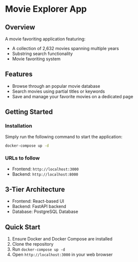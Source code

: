 # Movie Explorer App

## Overview
A movie favoriting application featuring:
- A collection of 2,632 movies spanning multiple years
- Substring search functionality
- Movie favoriting system

## Features
- Browse through an popular movie database
- Search movies using partial titles or keywords
- Save and manage your favorite movies on a dedicated page

## Getting Started

### Installation
Simply run the following command to start the application:
```bash
docker-compose up -d
```

### URLs to follow
- Frontend: `http://localhost:3000`
- Backend: `http://localhost:8000`

## 3-Tier Architecture
- Frontend: React-based UI
- Backend: FastAPI backend
- Database: PostgreSQL Database

## Quick Start
1. Ensure Docker and Docker Compose are installed
2. Clone the repository
3. Run `docker-compose up -d`
4. Open `http://localhost:3000` in your web browser
